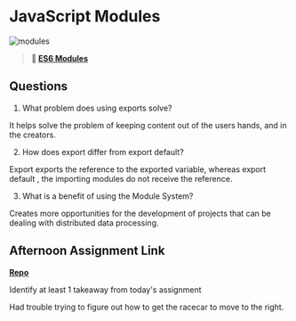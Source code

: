 # JavaScript Modules

![modules](https://bcw.blob.core.windows.net/public/img/1015719031845190)

> **📖 [ES6 Modules](https://codeworksacademy.com/fs-student-guide/resources/wk3/01-Modules)**

## Questions

1. What problem does using exports solve?

It helps solve the problem of keeping content out of the users hands, and in the creators.

2. How does export differ from export default?

Export exports the reference to the exported variable, whereas export default , the importing modules do not receive the reference.

3. What is a benefit of using the Module System?

Creates more opportunities for the development of projects that can be dealing with distributed data processing.

## Afternoon Assignment Link

**[Repo](https://github.com/Miles-Collins/Week-3)**

Identify at least 1 takeaway from today's assignment

Had trouble trying to figure out how to get the racecar to move to the right.